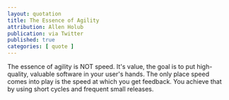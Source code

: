 ```yaml
---
layout: quotation
title: The Essence of Agility
attribution: Allen Holub
publication: via Twitter
published: true
categories: [ quote ]
---
```


The essence of agility is NOT speed. It's value, the goal is to put high-quality, valuable 
software in your user's hands. The only place speed comes into play is the speed at 
which you get feedback. You achieve that by using short cycles and frequent small releases.
